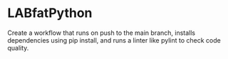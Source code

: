 # LABfatPython
Create a workflow that runs on push to the main branch, installs dependencies using pip install, and runs a linter like pylint to check code quality.
